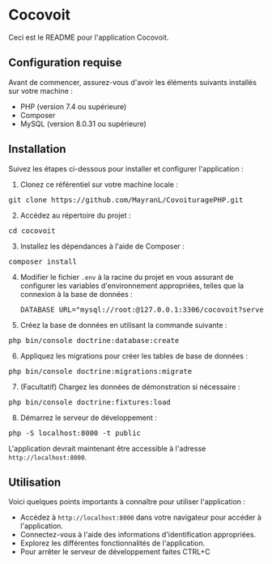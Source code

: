 # Cocovoit

Ceci est le README pour l'application Cocovoit.

## Configuration requise

Avant de commencer, assurez-vous d'avoir les éléments suivants installés sur votre machine :

- PHP (version 7.4 ou supérieure)
- Composer
- MySQL (version 8.0.31 ou supérieure)

## Installation

Suivez les étapes ci-dessous pour installer et configurer l'application :

1. Clonez ce référentiel sur votre machine locale :
<pre>
git clone https://github.com/MayranL/CovoituragePHP.git
</pre>
2. Accédez au répertoire du projet :
<pre>
cd cocovoit
</pre>
3. Installez les dépendances à l'aide de Composer :
<pre>
composer install
</pre>
4. Modifier le fichier `.env` à la racine du projet en vous assurant de configurer les variables d'environnement appropriées, telles que la connexion à la base de données : <pre>DATABASE_URL="mysql://root:@127.0.0.1:3306/cocovoit?serverVersion=8&charset=utf8mb4"</pre>
5. Créez la base de données en utilisant la commande suivante :
<pre>
php bin/console doctrine:database:create
</pre>
6. Appliquez les migrations pour créer les tables de base de données :
<pre>
php bin/console doctrine:migrations:migrate
</pre>
7. (Facultatif) Chargez les données de démonstration si nécessaire :
<pre>
php bin/console doctrine:fixtures:load
</pre>
8. Démarrez le serveur de développement :
<pre>
php -S localhost:8000 -t public
</pre>
L'application devrait maintenant être accessible à l'adresse `http://localhost:8000`.

## Utilisation

Voici quelques points importants à connaître pour utiliser l'application :

- Accédez à `http://localhost:8000` dans votre navigateur pour accéder à l'application.
- Connectez-vous à l'aide des informations d'identification appropriées.
- Explorez les différentes fonctionnalités de l'application.
- Pour arrêter le serveur de développement faites CTRL+C














